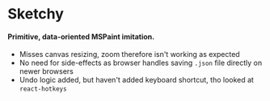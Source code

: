 # Sketchy

#### Primitive, data-oriented MSPaint imitation.

- Misses canvas resizing, zoom therefore isn't working as expected
- No need for side-effects as browser handles saving `.json` file directly on newer browsers
- Undo logic added, but haven't added keyboard shortcut, tho looked at `react-hotkeys`

